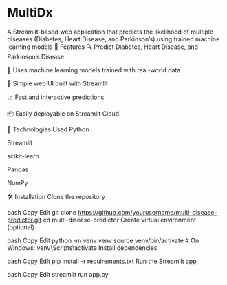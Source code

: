 # MultiDx
A Streamlit-based web application that predicts the likelihood of multiple diseases (Diabetes, Heart Disease, and Parkinson’s) using trained machine learning models
📌 Features
🔍 Predict Diabetes, Heart Disease, and Parkinson’s Disease

🧠 Uses machine learning models trained with real-world data

🧾 Simple web UI built with Streamlit

📈 Fast and interactive predictions

📦 Easily deployable on Streamlit Cloud

🧠 Technologies Used
Python

Streamlit

scikit-learn

Pandas

NumPy

🛠️ Installation
Clone the repository

bash
Copy
Edit
git clone https://github.com/yourusername/multi-disease-predictor.git
cd multi-disease-predictor
Create virtual environment (optional)

bash
Copy
Edit
python -m venv venv
source venv/bin/activate  # On Windows: venv\Scripts\activate
Install dependencies

bash
Copy
Edit
pip install -r requirements.txt
Run the Streamlit app

bash
Copy
Edit
streamlit run app.py

